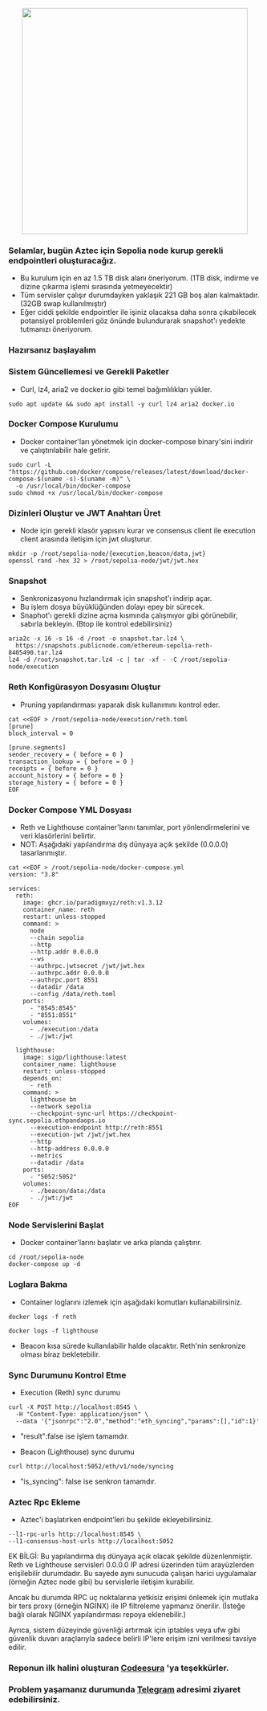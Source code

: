 <p align="center">
  <img src="https://github.com/user-attachments/assets/5c76256c-4aad-457d-a43f-8de77238dd22" width="450"/>
</p>



### Selamlar, bugün Aztec için Sepolia node kurup gerekli endpointleri oluşturacağız.

* Bu kurulum için en az 1.5 TB disk alanı öneriyorum. (1TB disk, indirme ve dizine çıkarma işlemi sırasında yetmeyecektir) 
* Tüm servisler çalışır durumdayken yaklaşık 221 GB boş alan kalmaktadır. (32GB swap kullanılmıştır)
* Eğer ciddi şekilde endpointler ile işiniz olacaksa daha sonra çıkabilecek potansiyel problemleri göz önünde bulundurarak snapshot'ı yedekte tutmanızı öneriyorum.



### Hazırsanız başlayalım

### Sistem Güncellemesi ve Gerekli Paketler

* Curl, lz4, aria2 ve docker.io gibi temel bağımlılıkları yükler.

```
sudo apt update && sudo apt install -y curl lz4 aria2 docker.io
```

### Docker Compose Kurulumu

* Docker container'ları yönetmek için docker-compose binary'sini indirir ve çalıştırılabilir hale getirir.



```
sudo curl -L "https://github.com/docker/compose/releases/latest/download/docker-compose-$(uname -s)-$(uname -m)" \
  -o /usr/local/bin/docker-compose
sudo chmod +x /usr/local/bin/docker-compose
```


### Dizinleri Oluştur ve JWT Anahtarı Üret

* Node için gerekli klasör yapısını kurar ve consensus client ile execution client arasında iletişim için jwt oluşturur.

```
mkdir -p /root/sepolia-node/{execution,beacon/data,jwt}
openssl rand -hex 32 > /root/sepolia-node/jwt/jwt.hex
```

### Snapshot

* Senkronizasyonu hızlandırmak için snapshot'ı indirip açar.
* Bu işlem dosya büyüklüğünden dolayı epey bir sürecek.
* Snaphot'ı gerekli dizine açma kısmında çalışmıyor gibi görünebilir, sabırla bekleyin. (Btop ile kontrol edebilirsiniz)


```
aria2c -x 16 -s 16 -d /root -o snapshot.tar.lz4 \
  https://snapshots.publicnode.com/ethereum-sepolia-reth-8405490.tar.lz4
lz4 -d /root/snapshot.tar.lz4 -c | tar -xf - -C /root/sepolia-node/execution
```

### Reth Konfigürasyon Dosyasını Oluştur

* Pruning yapılandırması yaparak disk kullanımını kontrol eder.

```
cat <<EOF > /root/sepolia-node/execution/reth.toml
[prune]
block_interval = 0

[prune.segments]
sender_recovery = { before = 0 }
transaction_lookup = { before = 0 }
receipts = { before = 0 }
account_history = { before = 0 }
storage_history = { before = 0 }
EOF
```

### Docker Compose YML Dosyası

* Reth ve Lighthouse container'larını tanımlar, port yönlendirmelerini ve veri klasörlerini belirtir.
* NOT: Aşağıdaki yapılandırma dış dünyaya açık şekilde (0.0.0.0) tasarlanmıştır.

```
cat <<EOF > /root/sepolia-node/docker-compose.yml
version: "3.8"

services:
  reth:
    image: ghcr.io/paradigmxyz/reth:v1.3.12
    container_name: reth
    restart: unless-stopped
    command: >
      node
      --chain sepolia
      --http
      --http.addr 0.0.0.0
      --ws
      --authrpc.jwtsecret /jwt/jwt.hex
      --authrpc.addr 0.0.0.0
      --authrpc.port 8551
      --datadir /data
      --config /data/reth.toml
    ports:
      - "8545:8545"
      - "8551:8551"
    volumes:
      - ./execution:/data
      - ./jwt:/jwt

  lighthouse:
    image: sigp/lighthouse:latest
    container_name: lighthouse
    restart: unless-stopped
    depends_on:
      - reth
    command: >
      lighthouse bn
      --network sepolia
      --checkpoint-sync-url https://checkpoint-sync.sepolia.ethpandaops.io
      --execution-endpoint http://reth:8551
      --execution-jwt /jwt/jwt.hex
      --http
      --http-address 0.0.0.0
      --metrics
      --datadir /data
    ports:
      - "5052:5052"
    volumes:
      - ./beacon/data:/data
      - ./jwt:/jwt
EOF
```

### Node Servislerini Başlat

* Docker container'larını başlatır ve arka planda çalıştırır.

```
cd /root/sepolia-node
docker-compose up -d
```

### Loglara Bakma

* Container loglarını izlemek için aşağıdaki komutları kullanabilirsiniz.

```
docker logs -f reth
```
```
docker logs -f lighthouse
```

* Beacon kısa sürede kullanılabilir halde olacaktır. Reth'nin senkronize olması biraz bekletebilir.

### Sync Durumunu Kontrol Etme

* Execution (Reth) sync durumu

```
curl -X POST http://localhost:8545 \
  -H "Content-Type: application/json" \
  --data '{"jsonrpc":"2.0","method":"eth_syncing","params":[],"id":1}'
```
* "result":false ise işlem tamamdır.

* Beacon (Lighthouse) sync durumu

```
curl http://localhost:5052/eth/v1/node/syncing
```
* "is_syncing": false ise senkron tamamdır.


### Aztec Rpc Ekleme

* Aztec'i başlatırken endpoint’leri bu şekilde ekleyebilirsiniz.

```
--l1-rpc-urls http://localhost:8545 \
--l1-consensus-host-urls http://localhost:5052
```



EK BİLGİ: Bu yapılandırma dış dünyaya açık olacak şekilde düzenlenmiştir. Reth ve Lighthouse servisleri 0.0.0.0 IP adresi üzerinden tüm arayüzlerden erişilebilir durumdadır. Bu sayede aynı sunucuda çalışan harici uygulamalar (örneğin Aztec node gibi) bu servislerle iletişim kurabilir.

Ancak bu durumda RPC uç noktalarına yetkisiz erişimi önlemek için mutlaka bir ters proxy (örneğin NGINX) ile IP filtreleme yapmanız önerilir. (İsteğe bağlı olarak NGINX yapılandırması repoya eklenebilir.)

Ayrıca, sistem düzeyinde güvenliği artırmak için iptables veya ufw gibi güvenlik duvarı araçlarıyla sadece belirli IP'lere erişim izni verilmesi tavsiye edilir.

### Reponun ilk halini oluşturan [Codeesura](https://github.com/codeesura/) 'ya teşekkürler.

### Problem yaşamanız durumunda [Telegram](https://t.me/tigernode) adresimi ziyaret edebilirsiniz.
